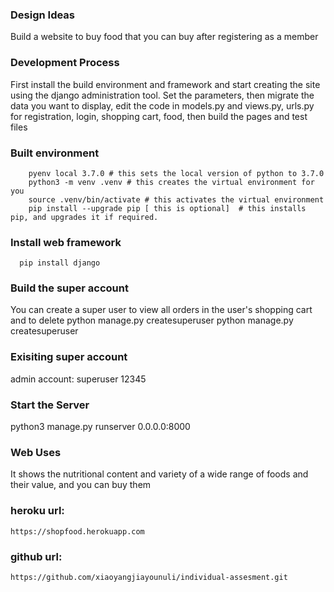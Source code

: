 ### Design Ideas
Build a website to buy food that you can buy after registering as a member

### Development Process
First install the build environment and framework and start creating the site using the django administration tool. 
Set the parameters, then migrate the data you want to display, edit the code in models.py and views.py, urls.py 
for registration, login, shopping cart, food, then build the pages and test files

### Built environment
        pyenv local 3.7.0 # this sets the local version of python to 3.7.0
        python3 -m venv .venv # this creates the virtual environment for you
        source .venv/bin/activate # this activates the virtual environment
        pip install --upgrade pip [ this is optional]  # this installs pip, and upgrades it if required.

### Install web framework
      pip install django


### Build the super account
You can create a super user to view all orders in the user's shopping cart and to delete
          python manage.py createsuperuser
          python manage.py createsuperuser
          

### Exisiting super account
admin account:
superuser
12345
### Start the Server
python3 manage.py runserver 0.0.0.0:8000 
### Web Uses
It shows the nutritional content and variety of a wide range of foods and their value, and you can buy them

### heroku url:
    https://shopfood.herokuapp.com

### github url:
    https://github.com/xiaoyangjiayounuli/individual-assesment.git
